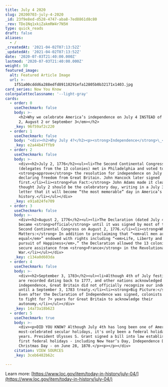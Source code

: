```yaml
---
title: July 4 2020
slug: 20200703-july-4-2020
_id: 23f9e8ed-d528-4747-aba8-7ed8861d8c80
_rev: TDo1Nq1xkiZakmRW4r7N5H
type: quick_reads
draft: false
aliases:
  - /
_createdAt: '2021-04-02T07:13:52Z'
_updatedAt: '2021-04-02T07:13:52Z'
date: '2020-07-03T21:40:00.000Z'
lastmod: '2020-07-03T21:40:00.000Z'
weight: 50
featured_image:
  alt: Featured Article Image
  url: >-
    1f51a00cddd6a288edfd89110291efa12805b0b32171x1403.jpg
card_series: Now You Know
colorpaletteclassname: '--light-gray'
cards:
  - order: 0
    useCheckmark: false
    body: >-
      <h2>Why we celebrate America’s independence on July 4 INSTEAD of <em>July
      2, August 2 or September 3</em></h2>
    _key: 96f59af2c220
  - order: 1
    useCheckmark: false
    body: "<div><h2>Why July 4?</h2><p><strong>Independence</strong>\_<strong>Day celebrates the *adoption* of the Declaration of Independence — not its signing.</strong></p><p>During the summer of 1776. the Second Continental Congress was busy at work:</p><ul><li><strong>voted</strong> for independence on July 2</li><li><strong>adopted</strong> the Declaration of Independence on July 4</li><li><strong>signed</strong> the document on August 2</li></ul></div>"
    _key: e2a44b47ffb9
  - order: 2
    useCheckmark: false
    body: >-
      <div><h2>July 2, 1776</h2><ul><li>The Second Continental Congress
      (delegates from the 13 colonies) met in Philadelphia and voted to
      <strong>approve</strong> the resolution for independence on July 2, 1776,
      declaring freedom from Great Britain. John Hancock later signed
      first.</li><li><strong>Fun Fact:</strong> John Adams made it clear he
      thought July 2 should be the celebratory day, writing in a July 3, 1776
      letter that it will become “the most memorable” day in America’s
      history.</li></ul></div>
    _key: e91a824fe709
  - order: 3
    useCheckmark: false
    body: >-
      <div><h2>August 2, 1776</h2><ul><li>The Declaration (dated July 4) did not
      became <strong>official</strong> until it was signed by most of the the
      Second Continental Congress on August 2, 1776.</li><li><strong>Why It
      Matters:</strong> In addition to proclaiming that “<em>all men are created
      equal</em>” endowed with rights including “<em>Life, Liberty and the
      pursuit of Happiness</em>,” the Declaration allowed the 13 colonies to
      secure assistance from <strong>France</strong> in the Revolutionary
      War.</li></ul></div>
    _key: c134a0d603da
  - order: 4
    useCheckmark: false
    body: >-
      <div><h2>September 3, 1783</h2><ul><li>Although 4th of July festivities
      are recorded dating back to 1777, and other nations acknowledged America’s
      independence, Great Britain did not officially recognize our independence
      until a September 3, 1783 treaty.</li><li><strong>Big Picture:</strong>
      Even after the Declaration of Independence was signed, colonists continued
      to fight for 7+ years for Great Britain to acknowledge their
      autonomy.</li></ul></div>
    _key: 14a73a18b623
  - order: 5
    useCheckmark: true
    body: >-
      <div><p>DID YOU KNOW? Although July 4th has long been one of America's
      most-celebrated secular holidays, it's only been a federal holiday for 150
      years. President Ulysses S. Grant signed a bill into law establishing the
      first federal holidays - including New Year’s Day, Independence Day, and
      Christmas Day - on June 28, 1870.</p><p></p></div>
    citation: VIEW SOURCES
    _key: 3ceb6482b62c

---
```

Learn more: [https://www.loc.gov/item/today-in-history/july-04/](https://www.loc.gov/item/today-in-history/july-04/)